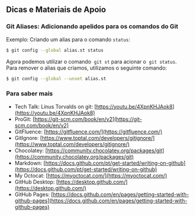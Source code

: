 

## Dicas e Materiais de Apoio

### Git Aliases: Adicionando apelidos para os comandos do Git
Exemplo: Criando um alias para o comando `status`:  
```bash
$ git config --global alias.st status
```  
Agora podemos utilizar o comando  `git st` para acionar o  `git status`.
<br>
Para remover o alias que criamos, utilizamos o seguinte comando:
```bash
$ git config --global --unset alias.st
```

### Para saber mais
- Tech Talk: Linus Torvalds on git: [https://youtu.be/4XpnKHJAok8](https://youtu.be/4XpnKHJAok8)
- ProGit: [https://git-scm.com/book/en/v2](https://git-scm.com/book/en/v2)
- GitFluence: [https://gitfluence.com/](https://gitfluence.com/)
- GitIgnore: [https://www.toptal.com/developers/gitignore/](https://www.toptal.com/developers/gitignore/)
- Chocolatey: [https://community.chocolatey.org/packages/git](https://community.chocolatey.org/packages/git)
- Markdown: [https://docs.github.com/pt/get-started/writing-on-github](https://docs.github.com/pt/get-started/writing-on-github)
- My Octocat: [https://myoctocat.com/](https://myoctocat.com/)
- GitHub Desktop: [https://desktop.github.com/](https://desktop.github.com/)
- GitHub Pages: [https://docs.github.com/en/pages/getting-started-with-github-pages](https://docs.github.com/en/pages/getting-started-with-github-pages)

